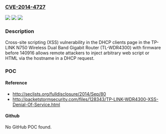 ### [CVE-2014-4727](https://cve.mitre.org/cgi-bin/cvename.cgi?name=CVE-2014-4727)
![](https://img.shields.io/static/v1?label=Product&message=n%2Fa&color=blue)
![](https://img.shields.io/static/v1?label=Version&message=n%2Fa&color=blue)
![](https://img.shields.io/static/v1?label=Vulnerability&message=n%2Fa&color=brighgreen)

### Description

Cross-site scripting (XSS) vulnerability in the DHCP clients page in the TP-LINK N750 Wireless Dual Band Gigabit Router (TL-WDR4300) with firmware before 140916 allows remote attackers to inject arbitrary web script or HTML via the hostname in a DHCP request.

### POC

#### Reference
- http://seclists.org/fulldisclosure/2014/Sep/80
- http://packetstormsecurity.com/files/128343/TP-LINK-WDR4300-XSS-Denial-Of-Service.html

#### Github
No GitHub POC found.

